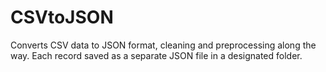 # CSVtoJSON
Converts CSV data to JSON format, cleaning and preprocessing along the way. Each record saved as a separate JSON file in a designated folder.

